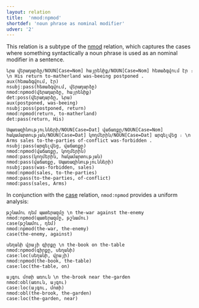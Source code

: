 ```yaml
---
layout: relation
title:  'nmod:npmod'
shortdef: 'noun phrase as nominal modifier'
udver: '2'
---
```


This relation is a subtype of the [nmod]() relation, which captures the cases where something syntactically a noun phrase is used as an nominal modifier in a sentence.

~~~ sdparse
Նրա վերադարձը/NOUN[Case=Nom] հայրենիք/NOUN[Case=Nom] հետաձգվում էր ։ \n His return to-matherland was-beeing postponed .
aux(հետաձգվում, էր)
nsubj:pass(հետաձգվում, վերադարձը)
nmod:npmod(վերադարձը, հայրենիք)
det:poss(վերադարձը, Նրա)
aux(postponed, was-beeing)
nsubj:poss(postponed, return)
nmod:npmod(return, to-matherland)
det:pass(return, His)
~~~

~~~ sdparse
Սպառազինությունների/NOUN[Case=Dat] վաճառքը/NOUN[Case=Nom] հակամարտության/NOUN[Case=Dat] կողմերին/NOUN[Case=Dat] արգելվեց ։ \n Arms sales to-the-parties of-conflict was-forbidden . 
nsubj:pass(արգելվեց, վաճառքը)
nmod:npmod(վաճառքը, կողմերին)
nmod:pass(կողմերին, հակամարտության)
nmod:pass(վաճառքը, Սպառազինությունների)
nsubj:pass(was-forbidden, sales)
nmod:npmod(sales, to-the-parties)
nmod:pass(to-the-parties, of-conflict)
nmod:pass(sales, Arms)
~~~

In conjunction with the [case]() relation, `nmod:npmod` provides a uniform analysis:

~~~ sdparse
թշնամու դեմ պատերազմը \n the-war against the-enemy
nmod:npmod(պատերազմը, թշնամու)
case(թշնամու, դեմ)
nmod:npmod(the-war, the-enemy)
case(the-enemy, against)
~~~

~~~ sdparse
սեղանի վրայի գիրքը \n the-book on the-table
nmod:npmod(գիրքը, սեղանի)
case:loc(սեղանի, վրայի)
nmod:npmod(the-book, the-table)
case:loc(the-table, on)
~~~

~~~ sdparse
այգու մոտի առուն \n the-brook near the-garden
nmod:obl(առուն, այգու)
case:loc(այգու, մոտի)
nmod:obl(the-brook, the-garden)
case:loc(the-garden, near)
~~~
